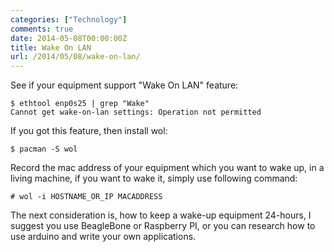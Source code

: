 ```yaml
---
categories: ["Technology"]
comments: true
date: 2014-05-08T00:00:00Z
title: Wake On LAN
url: /2014/05/08/wake-on-lan/
---
```


See if your equipment support "Wake On LAN" feature:    

```
$ ethtool enp0s25 | grep "Wake"
Cannot get wake-on-lan settings: Operation not permitted

```
If you got this feature, then install wol:

```
$ pacman -S wol

```
Record the mac address of your equipment which you want to wake up, in a living machine, if you want to wake it, simply use following command:   

```
# wol -i HOSTNAME_OR_IP MACADDRESS

```
The next consideration is, how to keep a wake-up equipment 24-hours, I suggest you use BeagleBone or Raspberry PI, or you can research how to use arduino and write your own applications. 
